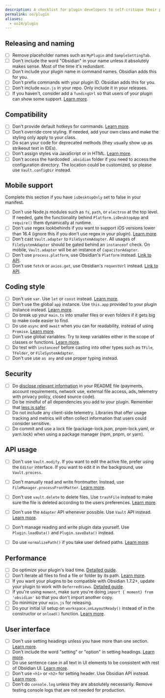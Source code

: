 ```yaml
---
description: A checklist for plugin developers to self-critique their plugins.
permalink: oo/plugin
aliases:
  - oo24/plugin
---
```

## Releasing and naming

- [ ] Remove placeholder names such as `MyPlugin` and `SampleSettingTab`.
- [ ] Don't include the word "Obsidian" in your name unless it absolutely makes sense. Most of the time it's redundant.
- [ ] Don't include your plugin name in command names. Obsidian adds this for you.
- [ ] Don't prefix commands with your plugin ID. Obsidian adds this for you.
- [ ] Don't include `main.js` in your repo. Only include it in your releases.
- [ ] If you haven't, consider add a `fundingUrl` so that users of your plugin can show some support. [Learn more](https://docs.obsidian.md/Reference/Manifest#fundingUrl).

## Compatibility

- [ ] Don't provide default hotkeys for commands. [Learn more](https://docs.obsidian.md/Plugins/Releasing/Plugin+guidelines#Avoid+setting+a+default+hotkey+for+commands).
- [ ] Don't override core styling. If needed, add your own class and make the styling only apply to your class.
- [ ] Do scan your code for deprecated methods (they usually show up as strikeout text in IDEs).
- [ ] Don't assign styles via JavaScript or in HTML. [Learn more](https://docs.obsidian.md/Plugins/Releasing/Plugin+guidelines#No+hardcoded+styling).
- [ ] Don't access the hardcoded `.obsidian` folder if you need to access the configuration directory. The location could be customized, so please use `Vault.configDir` instead.

## Mobile support

Complete this section if you have `isDesktopOnly` set to false in your manifest.

- [ ] Don’t use Node.js modules such as `fs`, `path`, or `electron` at the top level. If needed, gate the functionality behind `Platform.isDesktopApp` and `require()` them dynamically at runtime.
- [ ] Don't use regex lookbehinds if you want to support iOS versions lower than 16.4 (ignore this if you don't use regex in your plugin). [Learn more](https://docs.obsidian.md/Plugins/Getting+started/Mobile+development#Lookbehind+in+regular+expressions).
- [ ] Don't cast `Vault.adapter` to `FileSystemAdapter`. All usages of `FileSystemAdapter` should be gated behind an `instanceof` check. On mobile, `Vault.adapter` will be an instance of `CapacitorAdapter`.
- [ ] Don't use `process.platform`, use Obsidian's `Platform` instead. [Link to API](https://docs.obsidian.md/Reference/TypeScript+API/Platform).
- [ ] Don't use `fetch` or `axios.get`, use Obsidian's `requestUrl` instead. [Link to API](https://docs.obsidian.md/Reference/TypeScript+API/requestUrl).

## Coding style

- [ ] Don't use `var`. Use `let` or `const` instead. [Learn more](https://javascript.plainenglish.io/4-reasons-why-var-is-considered-obsolete-in-modern-javascript-a30296b5f08f).
- [ ] Don't use the global `app` instance. Use `this.app` provided to your plugin instance instead. [Learn more](https://docs.obsidian.md/Plugins/Releasing/Plugin+guidelines#Avoid%20using%20global%20app%20instance).
- [ ] Do break up your `main.ts` into smaller files or even folders if it gets big to make code easier to find.
- [ ] Do use `async` and `await` when you can for readability, instead of using `Promise`. [Learn more](https://docs.obsidian.md/Plugins/Releasing/Plugin+guidelines#Prefer+async%2Fawait+over+Promise).
- [ ] Don't use global variables. Try to keep variables either in the scope of classes or functions. [Learn more](http://wiki.c2.com/?GlobalVariablesAreBad).
- [ ] Do test with `instanceof` before casting into other types such as `TFile`, `TFolder`, or `FileSystemAdapter`.
- [ ] Don't use use `as any` and use proper typing instead.

## Security

- [ ] Do [disclose relevant information](https://docs.obsidian.md/Developer+policies#Disclosures) in your README file (payments, account requirements, network use, external file access, ads, telemetry with privacy policy, closed source code).
- [ ] Do be mindful of all dependencies you add to your plugin. Remember that [less is safer](https://obsidian.md/blog/less-is-safer/). 
- [ ] Do not include any client-side telemetry. Libraries that offer usage tracking and metrics will often collect information that users could consider sensitive.
- [ ] Do commit and use a lock file (package-lock.json, pnpm-lock.yaml, or yarn.lock) when using a package manager (npm, pnpm, or yarn).

## API usage

- [ ] Don't use `Vault.modify`. If you want to edit the active file, prefer using the `Editor` interface. If you want to edit it in the background, use `Vault.process`.
- [ ] Don't manually read and write frontmatter. Instead, use `FileManager.processFrontMatter`. [Learn more](https://docs.obsidian.md/Plugins/Releasing/Plugin+guidelines#Prefer+%60FileManager.processFrontMatter%60+to+modify+frontmatter+of+a+note).
- [ ] Don't use `vault.delete` to delete files. Use `trashFile` instead to make sure the file is deleted according to the users preferences. [Learn more](https://docs.obsidian.md/Reference/TypeScript+API/FileManager/trashFile).
- [ ] Don't use the `Adapter` API whenever possible. Use `Vault` API instead. [Learn more](https://docs.obsidian.md/Plugins/Releasing/Plugin+guidelines#Prefer+the+Vault+API+over+the+Adapter+API).
- [ ] Don't manage reading and write plugin data yourself. Use `Plugin.loadData()` and `Plugin.saveData()` instead.
- [ ] Do use `normalizePath()` if you take user defined paths. [Learn more](https://docs.obsidian.md/Reference/TypeScript+API/normalizePath).


## Performance

- [ ] Do optimize your plugin's load time. [Detailed guide](https://docs.obsidian.md/Plugins/Guides/Optimizing+plugin+load+time).
- [ ] Don't iterate all files to find a file or folder by its path. [Learn more](https://docs.obsidian.md/Plugins/Releasing/Plugin+guidelines#Avoid+iterating+all+files+to+find+a+file+by+its+path).
- [ ] If you want your plugins to be compatible with Obsidian 1.7.2+, update your plugin to work with `DeferredViews`. [Detailed guide](https://docs.obsidian.md/Plugins/Guides/Understanding+deferred+views).
- [ ] If you're using `moment`, make sure you're doing `import { moment} from 'obsidian'` so that you don't import another copy.
- [ ] Do minimize your `main.js` for releasing.
- [ ] Do your initial UI setup on `workspace.onLayoutReady()` instead of in the constructor or `onload()` function. [Learn more](https://docs.obsidian.md/Plugins/Guides/Optimizing+plugin+load+time#If+you+have+code+that+you+want+to+run+at+startup%2C+where+should+it+go%3F).

## User interface

- [ ] Don't use setting headings unless you have more than one section. [Learn more](https://docs.obsidian.md/Plugins/Releasing/Plugin+guidelines#Only+use+headings+under+settings+if+you+have+more+than+one+section).
- [ ] Don't include the word "setting" or "option" in setting headings. [Learn more](https://docs.obsidian.md/Plugins/Releasing/Plugin+guidelines#Avoid+%22settings%22+in+settings+headings).
- [ ] Do use sentence case in all text in UI elements to be consistent with rest of Obsidian UI. [Learn more](https://en.wiktionary.org/wiki/sentence_case).
- [ ] Don't use `<h1>` or `<h2>` for setting header. Use Obsidian API instead. [Learn more](https://docs.obsidian.md/Plugins/Releasing/Plugin+guidelines#Use+%60setHeading%60+instead+of+a+%60%3Ch1%3E%60%2C+%60%3Ch2%3E%60).
- [ ] Don't do `console.log` unless they are absolutely necessarily. Remove testing console logs that are not needed for production.
